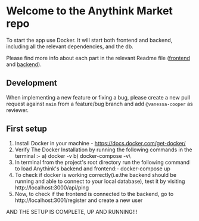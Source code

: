 # Welcome to the Anythink Market repo

To start the app use Docker. It will start both frontend and backend, including all the relevant dependencies, and the db.

Please find more info about each part in the relevant Readme file ([frontend](frontend/readme.md) and [backend](backend/README.md)).

## Development

When implementing a new feature or fixing a bug, please create a new pull request against `main` from a feature/bug branch and add `@vanessa-cooper` as reviewer.

## First setup

1) Install Docker in your machine - https://docs.docker.com/get-docker/
2) Verify The Docker Installation by running the following commands in the terminal :- 
            a) docker -v
            b) docker-compose -v\
3) In terminal from the project's root directory run the following command to load Anythink's backend and frontend:- docker-compose up
4) To check if docker is working correctly(i.e.the backend should be running and able to connect to your local database), test it by visiting http://localhost:3000/api/ping
5) Now, to check if the frontend is connected to the backend, go to http://localhost:3001/register and create a new user

AND THE SETUP IS COMPLETE, UP AND RUNNING!!!
            
